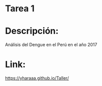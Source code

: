 # Tarea 1
# Descripción: 
Análisis del Dengue en el Perú en el año 2017

# Link:
https://yharaaa.github.io/Taller/
